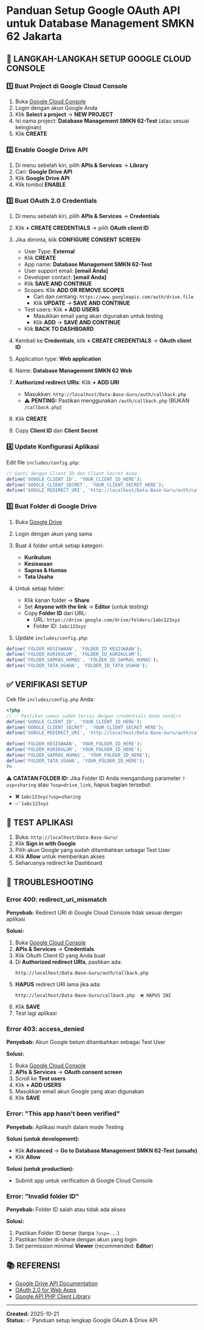 # Panduan Setup Google OAuth API untuk Database Management SMKN 62 Jakarta

## 🔐 LANGKAH-LANGKAH SETUP GOOGLE CLOUD CONSOLE

### 1️⃣ Buat Project di Google Cloud Console

1. Buka [Google Cloud Console](https://console.cloud.google.com/)
2. Login dengan akun Google Anda
3. Klik **Select a project** → **NEW PROJECT**
4. Isi nama project: **Database Management SMKN 62-Test** (atau sesuai keinginan)
5. Klik **CREATE**

### 2️⃣ Enable Google Drive API

1. Di menu sebelah kiri, pilih **APIs & Services** → **Library**
2. Cari: **Google Drive API**
3. Klik **Google Drive API**
4. Klik tombol **ENABLE**

### 3️⃣ Buat OAuth 2.0 Credentials

1. Di menu sebelah kiri, pilih **APIs & Services** → **Credentials**
2. Klik **+ CREATE CREDENTIALS** → pilih **OAuth client ID**
3. Jika diminta, klik **CONFIGURE CONSENT SCREEN**:
   - User Type: **External**
   - Klik **CREATE**
   - App name: **Database Management SMKN 62-Test**
   - User support email: **[email Anda]**
   - Developer contact: **[email Anda]**
   - Klik **SAVE AND CONTINUE**
   - Scopes: Klik **ADD OR REMOVE SCOPES**
     - Cari dan centang: `https://www.googleapis.com/auth/drive.file`
     - Klik **UPDATE** → **SAVE AND CONTINUE**
   - Test users: Klik **+ ADD USERS**
     - Masukkan email yang akan digunakan untuk testing
     - Klik **ADD** → **SAVE AND CONTINUE**
   - Klik **BACK TO DASHBOARD**

4. Kembali ke **Credentials**, klik **+ CREATE CREDENTIALS** → **OAuth client ID**
5. Application type: **Web application**
6. Name: **Database Management SMKN 62 Web**
7. **Authorized redirect URIs**: Klik **+ ADD URI**
   - Masukkan: `http://localhost/Data-Base-Guru/auth/callback.php`
   - ⚠️ **PENTING:** Pastikan menggunakan `/auth/callback.php` (BUKAN `/callback.php`)
8. Klik **CREATE**
9. Copy **Client ID** dan **Client Secret**

### 4️⃣ Update Konfigurasi Aplikasi

Edit file `includes/config.php`:

```php
// Ganti dengan Client ID dan Client Secret Anda
define('GOOGLE_CLIENT_ID', 'YOUR_CLIENT_ID_HERE');
define('GOOGLE_CLIENT_SECRET', 'YOUR_CLIENT_SECRET_HERE');
define('GOOGLE_REDIRECT_URI', 'http://localhost/Data-Base-Guru/auth/callback.php');
```

### 5️⃣ Buat Folder di Google Drive

1. Buka [Google Drive](https://drive.google.com/)
2. Login dengan akun yang sama
3. Buat 4 folder untuk setiap kategori:
   - **Kurikulum**
   - **Kesiswaan**
   - **Sapras & Humas**
   - **Tata Usaha**

4. Untuk setiap folder:
   - Klik kanan folder → **Share**
   - Set **Anyone with the link** → **Editor** (untuk testing)
   - Copy **Folder ID** dari URL:
     - URL: `https://drive.google.com/drive/folders/1abc123xyz`
     - Folder ID: `1abc123xyz`

5. Update `includes/config.php`:

```php
define('FOLDER_KESISWAAN', 'FOLDER_ID_KESISWAAN');
define('FOLDER_KURIKULUM', 'FOLDER_ID_KURIKULUM');
define('FOLDER_SAPRAS_HUMAS', 'FOLDER_ID_SAPRAS_HUMAS');
define('FOLDER_TATA_USAHA', 'FOLDER_ID_TATA_USAHA');
```

## ✅ VERIFIKASI SETUP

Cek file `includes/config.php` Anda:

```php
<?php
// ✅ Pastikan semua sudah terisi dengan credentials Anda sendiri
define('GOOGLE_CLIENT_ID', 'YOUR_CLIENT_ID_HERE');
define('GOOGLE_CLIENT_SECRET', 'YOUR_CLIENT_SECRET_HERE');
define('GOOGLE_REDIRECT_URI', 'http://localhost/Data-Base-Guru/auth/callback.php');

define('FOLDER_KESISWAAN', 'YOUR_FOLDER_ID_HERE');
define('FOLDER_KURIKULUM', 'YOUR_FOLDER_ID_HERE');
define('FOLDER_SAPRAS_HUMAS', 'YOUR_FOLDER_ID_HERE');
define('FOLDER_TATA_USAHA', 'YOUR_FOLDER_ID_HERE');
?>
```

⚠️ **CATATAN FOLDER ID:**
Jika Folder ID Anda mengandung parameter `?usp=sharing` atau `?usp=drive_link`, hapus bagian tersebut:
- ❌ `1abc123xyz?usp=sharing`
- ✅ `1abc123xyz`

## 🧪 TEST APLIKASI

1. Buka: `http://localhost/Data-Base-Guru/`
2. Klik **Sign in with Google**
3. Pilih akun Google yang sudah ditambahkan sebagai Test User
4. Klik **Allow** untuk memberikan akses
5. Seharusnya redirect ke Dashboard

## 🔧 TROUBLESHOOTING

### Error 400: redirect_uri_mismatch

**Penyebab:** Redirect URI di Google Cloud Console tidak sesuai dengan aplikasi

**Solusi:**
1. Buka [Google Cloud Console](https://console.cloud.google.com/)
2. **APIs & Services** → **Credentials**
3. Klik OAuth Client ID yang Anda buat
4. Di **Authorized redirect URIs**, pastikan ada:
   ```
   http://localhost/Data-Base-Guru/auth/callback.php
   ```
5. **HAPUS** redirect URI lama jika ada:
   ```
   http://localhost/Data-Base-Guru/callback.php  ❌ HAPUS INI
   ```
6. Klik **SAVE**
7. Test lagi aplikasi

### Error 403: access_denied

**Penyebab:** Akun Google belum ditambahkan sebagai Test User

**Solusi:**
1. Buka [Google Cloud Console](https://console.cloud.google.com/)
2. **APIs & Services** → **OAuth consent screen**
3. Scroll ke **Test users**
4. Klik **+ ADD USERS**
5. Masukkan email akun Google yang akan digunakan
6. Klik **SAVE**

### Error: "This app hasn't been verified"

**Penyebab:** Aplikasi masih dalam mode Testing

**Solusi (untuk development):**
- Klik **Advanced** → **Go to Database Management SMKN 62-Test (unsafe)**
- Klik **Allow**

**Solusi (untuk production):**
- Submit app untuk verification di Google Cloud Console

### Error: "Invalid folder ID"

**Penyebab:** Folder ID salah atau tidak ada akses

**Solusi:**
1. Pastikan Folder ID benar (tanpa `?usp=...`)
2. Pastikan folder di-share dengan akun yang login
3. Set permission minimal **Viewer** (recommended: **Editor**)

## 📚 REFERENSI

- [Google Drive API Documentation](https://developers.google.com/drive/api/v3/about-sdk)
- [OAuth 2.0 for Web Apps](https://developers.google.com/identity/protocols/oauth2/web-server)
- [Google API PHP Client Library](https://github.com/googleapis/google-api-php-client)

---

**Created:** 2025-10-21  
**Status:** ✅ Panduan setup lengkap Google OAuth & Drive API
